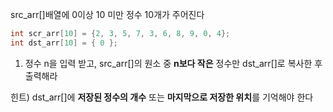 src_arr[]배열에 0이상 10 미만 정수 10개가 주어진다
~~~c
int scr_arr[10] = {2, 3, 5, 7, 3, 6, 8, 9, 0, 4};
int dst_arr[10] = { 0 };
~~~
1) 정수 n을 입력 받고, src_arr[]의 원소 중 **n보다 작은** 정수만 dst_arr[]로 복사한 후 출력해라

힌트) dst_arr[]에 **저장된 정수의 개수** 또는 **마지막으로 저장한 위치**를 기억해야 한다